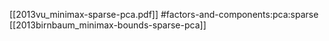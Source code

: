 [[2013vu_minimax-sparse-pca.pdf]]
#factors-and-components:pca:sparse
[[2013birnbaum_minimax-bounds-sparse-pca]]
